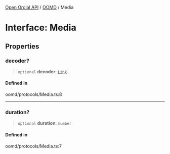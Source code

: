 [Open Ordial API](../../README.md) / [OOMD](../README.md) / Media

# Interface: Media

## Properties

### decoder?

> `optional` **decoder**: [`Link`](../type-aliases/Link.md)

#### Defined in

oomd/protocols/Media.ts:8

***

### duration?

> `optional` **duration**: `number`

#### Defined in

oomd/protocols/Media.ts:7
